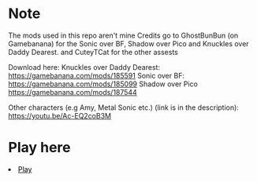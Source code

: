 # Note
The mods used in this repo aren't mine
Credits go to GhostBunBun (on Gamebanana) for the Sonic over BF, Shadow over Pico and Knuckles over Daddy Dearest.
and CuteyTCat for the other assests

Download here:
Knuckles over Daddy Dearest:
https://gamebanana.com/mods/185591
Sonic over BF:
https://gamebanana.com/mods/185099
Shadow over Pico
https://gamebanana.com/mods/187544

Other characters (e.g Amy, Metal Sonic etc.) (link is in the description):
https://youtu.be/Ac-EQ2coB3M


# Play here
<li><a href="https://blockbreaker177.github.io/FNFSonicMod/week7"<p style="color:black">Play</a></li>
